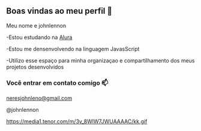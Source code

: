 ## Boas vindas ao meu perfil 💙

Meu nome e johnlennon

-Estou estudando na [Alura](https://www.alura.com.br)

-Estou me densenvolvendo na linguagem JavasScript

-Utilizo esse espaço para minha organizaçao e compartilhamento dos meus projetos desenvolvidos

### Você entrar em contato comigo 📫

neresjohnleno@gmail.com

@johnlennon

https://media1.tenor.com/m/3v_8WlW7JWUAAAAC/kk.gif
